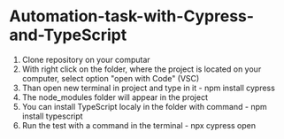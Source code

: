 # Automation-task-with-Cypress-and-TypeScript

1. Clone repository on your computar
2. With right click on the folder, where the project is located on your computer, select option "open with Code" (VSC)
3. Than open new terminal in project and type in it  - npm install cypress
4. The node_modules folder will appear in the project
5. You can install TypeScript localy in the folder with command - npm install typescript
5. Run the test with a command in the terminal - npx cypress open 

